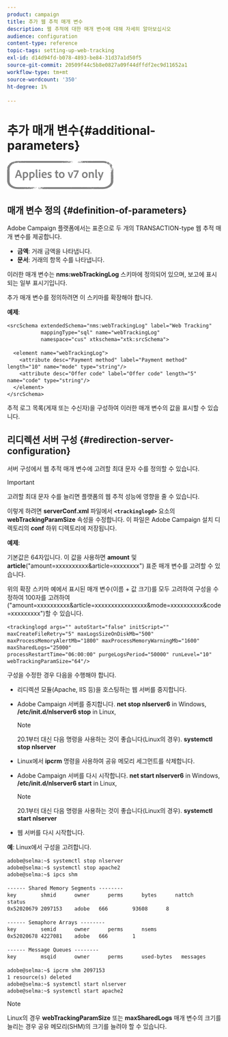 ```yaml
---
product: campaign
title: 추가 웹 추적 매개 변수
description: 웹 추적에 대한 매개 변수에 대해 자세히 알아보십시오
audience: configuration
content-type: reference
topic-tags: setting-up-web-tracking
exl-id: d14d94fd-b078-4893-be84-31d37a1d50f5
source-git-commit: 20509f44c5b8e0827a09f44dffdf2ec9d11652a1
workflow-type: tm+mt
source-wordcount: '350'
ht-degree: 1%

---
```


# 추가 매개 변수{#additional-parameters}

![](../../assets/v7-only.svg)

## 매개 변수 정의 {#definition-of-parameters}

Adobe Campaign 플랫폼에서는 표준으로 두 개의 TRANSACTION-type 웹 추적 매개 변수를 제공합니다.

* **금액**: 거래 금액을 나타냅니다.
* **문서**: 거래의 항목 수를 나타냅니다.

이러한 매개 변수는 **nms:webTrackingLog** 스키마에 정의되어 있으며, 보고에 표시되는 일부 표시기입니다.

추가 매개 변수를 정의하려면 이 스키마를 확장해야 합니다.

**예제**:

```
<srcSchema extendedSchema="nms:webTrackingLog" label="Web Tracking"
           mappingType="sql" name="webTrackingLog" 
           namespace="cus" xtkschema="xtk:srcSchema">

  <element name="webTrackingLog">
    <attribute desc="Payment method" label="Payment method" length="10" name="mode" type="string"/>
    <attribute desc="Offer code" label="Offer code" length="5" name="code" type="string"/>
  </element>
</srcSchema>
```

추적 로그 목록(게재 또는 수신자)을 구성하여 이러한 매개 변수의 값을 표시할 수 있습니다.

## 리디렉션 서버 구성 {#redirection-server-configuration}

서버 구성에서 웹 추적 매개 변수에 고려할 최대 문자 수를 정의할 수 있습니다.

>[!IMPORTANT]
>
>고려할 최대 문자 수를 늘리면 플랫폼의 웹 추적 성능에 영향을 줄 수 있습니다.

이렇게 하려면 **serverConf.xml** 파일에서 **`<trackinglogd>`** 요소의 **webTrackingParamSize** 속성을 수정합니다. 이 파일은 Adobe Campaign 설치 디렉토리의 **conf** 하위 디렉토리에 저장됩니다.

**예제**:

기본값은 64자입니다. 이 값을 사용하면 **amount** 및 **article**(&quot;amount=xxxxxxxxxx&amp;article=xxxxxxxx&quot;) 표준 매개 변수를 고려할 수 있습니다.

위의 확장 스키마 예에서 표시된 매개 변수(이름 + 값 크기)를 모두 고려하여 구성을 수정하여 100자를 고려하여 (&quot;amount=xxxxxxxxxx&amp;article=xxxxxxxxxxxxxxxx&amp;mode=xxxxxxxxxx&amp;code=xxxxxxxxx&quot;)할 수 있습니다.

```
<trackinglogd args="" autoStart="false" initScript="" maxCreateFileRetry="5" maxLogsSizeOnDiskMb="500"
maxProcessMemoryAlertMb="1800" maxProcessMemoryWarningMb="1600" maxSharedLogs="25000"
processRestartTime="06:00:00" purgeLogsPeriod="50000" runLevel="10"
webTrackingParamSize="64"/>
```

구성을 수정한 경우 다음을 수행해야 합니다.

* 리디렉션 모듈(Apache, IIS 등)을 호스팅하는 웹 서버를 중지합니다.
* Adobe Campaign 서버를 중지합니다. **net stop nlserver6** in Windows, **/etc/init.d/nlserver6 stop** in Linux,

   >[!NOTE]
   >
   >20.1부터 대신 다음 명령을 사용하는 것이 좋습니다(Linux의 경우). **systemctl stop nlserver**

* Linux에서 **ipcrm** 명령을 사용하여 공유 메모리 세그먼트를 삭제합니다.
* Adobe Campaign 서버를 다시 시작합니다. **net start nlserver6** in Windows, **/etc/init.d/nlserver6 start** in Linux,

   >[!NOTE]
   >
   >20.1부터 대신 다음 명령을 사용하는 것이 좋습니다(Linux의 경우). **systemctl start nlserver**

* 웹 서버를 다시 시작합니다.

**예**: Linux에서 구성을 고려합니다.

```
adobe@selma:~$ systemctl stop nlserver
adobe@selma:~$ systemctl stop apache2
adobe@selma:~$ ipcs shm

------ Shared Memory Segments --------
key        shmid      owner      perms      bytes      nattch     status      
0x52020679 2097153    adobe   666        93608      8                       

------ Semaphore Arrays --------
key        semid      owner      perms      nsems     
0x52020678 4227081    adobe   666        1         

------ Message Queues --------
key        msqid      owner      perms      used-bytes   messages    

adobe@selma:~$ ipcrm shm 2097153                             
1 resource(s) deleted
adobe@selma:~$ systemctl start nlserver
adobe@selma:~$ systemctl start apache2
```

>[!NOTE]
>
>Linux의 경우 **webTrackingParamSize** 또는 **maxSharedLogs** 매개 변수의 크기를 늘리는 경우 공유 메모리(SHM)의 크기를 늘려야 할 수 있습니다.
